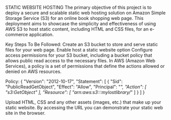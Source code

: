 STATIC WEBSITE HOSTING
The primary objective of this project is to deploy a secure and scalable static web hosting solution on Amazon Simple Storage Service (S3) for an online book shopping web page. This deployment aims to showcase the simplicity and effectiveness of using AWS S3 to host static content, including HTML and CSS files, for an e-commerce application.

Key Steps To Be Followed:
	Create an S3 bucket to store and serve static files for your web page.
	Enable host a static website option 
  Configure access permissions for your S3 bucket, including a bucket policy that allows public read access to the necessary files.
  In AWS (Amazon Web Services), a policy is a set of permissions that define the actions allowed or denied on AWS resources.

  Policy:
{
    "Version": "2012-10-17",
    "Statement": [
    	{
        	"Sid": "PublicReadGetObject",
        	"Effect": "Allow",
        	"Principal": "*",
        	"Action": [
            	"s3:GetObject"
        	],
        	"Resource": [
                "arn:aws:s3:::mylostlibrary/*"
        	]
    	}
    ]
}

 Upload HTML, CSS and any other assets (images, etc.) that make up your static website.
 By accessing the URL you can demonstrate your static web site in the browser.
